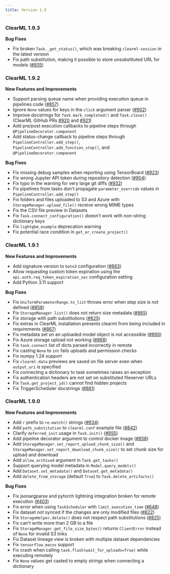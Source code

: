 ```yaml
---
title: Version 1.9
---
```


### ClearML 1.9.3

**Bug Fixes**
* Fix broken `Task._get_status()`, which was breaking `clearml-session` in the latest version
* Fix path substitution, making it possible to store unsubstituted URL for models ([#935](https://github.com/clearml/clearml/pull/935))

### ClearML 1.9.2

**New Features and Improvements**
* Support parsing queue name when providing execution queue in pipelines code ([#857](https://github.com/clearml/clearml/pull/857))
* Ignore `None` values for keys in the `click` argument parser ([#902](https://github.com/clearml/clearml/issues/902))
* Improve docstrings for `Task.mark_completed()` and `Task.close()` (ClearML GitHub PRs [#920](https://github.com/clearml/clearml/pull/920) and [#921](https://github.com/clearml/clearml/pull/921))
* Add pre/post execution callbacks to pipeline steps through `@PipelineDecorator.component`
* Add status-change callback to pipeline steps through `PipelineController.add_step()`, `PipelineController.add_function_step()`, 
and `@PipelineDecorator.component`

**Bug Fixes**
* Fix missing debug samples when reporting using TensorBoard ([#923](https://github.com/clearml/clearml/issues/923))
* Fix wrong Jupyter API token during repository detection ([#904](https://github.com/clearml/clearml/pull/904))
* Fix typo in the warning for very large git diffs ([#932](https://github.com/clearml/clearml/pull/932))
* Fix pipelines from tasks don't propagate `parameter_override` values in `PipelineController.add_step()`
* Fix folders and files uploaded to S3 and Azure with `StorageManager.upload_file()` receive wrong MIME types
* Fix the CSV file preview in Datasets
* Fix `Task.connect_configuration()` doesn't work with non-string dictionary keys 
* Fix `lightgbm_example` deprecation warning 
* Fix potential race condition in `get_or_create_project()`


### ClearML 1.9.1

**New Features and Improvements**
* Add signature version to `boto3` configuration ([#883](https://github.com/clearml/clearml/issues/883))
* Allow requesting custom token expiration using the `api.auth.req_token_expiration_sec` configuration setting
* Add Python 3.11 support

**Bug Fixes**
* Fix `UniformParameterRange.to_list` throws error when step size is not defined ([#858](https://github.com/clearml/clearml/issues/858))
* Fix `StorageManager.list()` does not return size metadata ([#865](https://github.com/clearml/clearml/issues/865))
* Fix storage with path substitutions ([#825](https://github.com/clearml/clearml/issues/825))
* Fix extras in ClearML installation prevents clearml from being included in requirements ([#867](https://github.com/clearml/clearml/issues/867))
* Fix metadata set on an uploaded model object is not accessible ([#890](https://github.com/clearml/clearml/issues/890))
* Fix Azure storage upload not working ([#868](https://github.com/clearml/clearml/issues/868))
* Fix `task.connect` list of dicts parsed incorrectly in remote
* Fix casting `None` to `int` fails uploads and permission checks
* Fix numpy 1.24 support
* Fix `clearml-data` previews are saved on file server even when `output_uri` is specified
* Fix connecting a dictionary to task sometimes raises an exception 
* Fix authentication headers are not set on substituted fileserver URLs
* Fix `Task.get_project_id()` cannot find hidden projects
* Fix TriggerScheduler docstrings ([#881](https://github.com/clearml/clearml/issues/881))

### ClearML 1.9.0 

**New Features and Improvements**
* Add `r` prefix to `re.match()` strings ([#834](https://github.com/clearml/clearml/issues/834))
* Add `path_substitution` to `clearml.conf` example file ([#842](https://github.com/clearml/clearml/pull/842))
* Clarify `deferred_init` usage in `Task.init()` ([#855](https://github.com/clearml/clearml/issues/855))
* Add pipeline decorator argument to control docker image ([#856](https://github.com/clearml/clearml/issues/856))
* Add `StorageManager.set_report_upload_chunk_size()` and `StorageManager.set_report_download_chunk_size()` to set chunk 
size for upload and download
* Add `allow_archived` argument in `Task.get_tasks()`
* Support querying model metadata in `Model.query_models()`
* Add `Dataset.set_metadata()` and `Dataset.get_metadata()`
* Add `delete_from_storage` (default `True`) to `Task.delete_artifacts()`

**Bug Fixes**
* Fix jsonargparse and pytorch lightning integration broken for remote execution ([#403](https://github.com/clearml/clearml/issues/403))
* Fix error when using `TaskScheduler` with `limit_execution_time` ([#648](https://github.com/clearml/clearml/issues/648))
* Fix dataset not synced if the changes are only modified files ([#822](https://github.com/clearml/clearml/issues/822))
* Fix `StorageHelper.delete()` does not respect path substitutions ([#825](https://github.com/clearml/clearml/issues/825))
* Fix can't write more than 2 GB to a file
* Fix `StorageManager.get_file_size_bytes()` returns `ClientError` instead of `None` for invalid S3 links
* Fix Dataset lineage view is broken with multiple dataset dependencies
* Fix `tensorflow_macos` support
* Fix crash when calling `task.flush(wait_for_uploads=True)` while executing remotely
* Fix `None` values get casted to empty strings when connecting a dictionary
